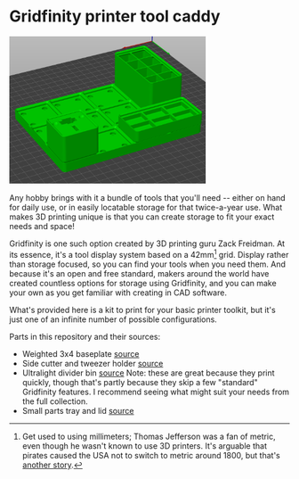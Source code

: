 # Gridfinity printer tool caddy

<img src="printer caddy.png" width="70%" />

Any hobby brings with it a bundle of tools that you'll need -- either on hand for daily use, or in easily locatable storage for that twice-a-year use. What makes 3D printing unique is that you can create storage to fit your exact needs and space!

Gridfinity is one such option created by 3D printing guru Zack Freidman. At its essence, it's a tool display system based on a 42mm[^1] grid. Display rather than storage focused, so you can find your tools when you need them. And because it's an open and free standard, makers around the world have created countless options for storage using Gridfinity, and you can make your own as you get familiar with creating in CAD software.

What's provided here is a kit to print for your basic printer toolkit, but it's just one of an infinite number of possible configurations.

Parts in this repository and their sources:

* Weighted 3x4 baseplate [source](https://thangs.com/designer/ZackFreedman/3d-model/Gridfinity%20Baseplates-60925)
* Side cutter and tweezer holder [source](https://www.printables.com/model/354482-gridfinity-1x1-sidecutter-and-tweezer-holder)
* Ultralight divider bin [source](https://www.printables.com/model/640799-gridfinity-ultra-light-bins-divider-edition) Note: these are great because they print quickly, though that's partly because they skip a few "standard" Gridfinity features. I recommend seeing what might suit your needs from the full collection.
* Small parts tray and lid [source](https://thangs.com/designer/LogoiLab/3d-model/Parametric%20Gridfinity%20Small%20Parts%20Containment%20Tray%20-186431)
	
[^1]: Get used to using millimeters; Thomas Jefferson was a fan of metric, even though he wasn't known to use 3D printers. It's arguable that pirates caused the USA not to switch to metric around 1800, but that's [another story](https://www.npr.org/sections/thetwo-way/2017/12/28/574044232/how-pirates-of-the-caribbean-hijacked-americas-metric-system).
